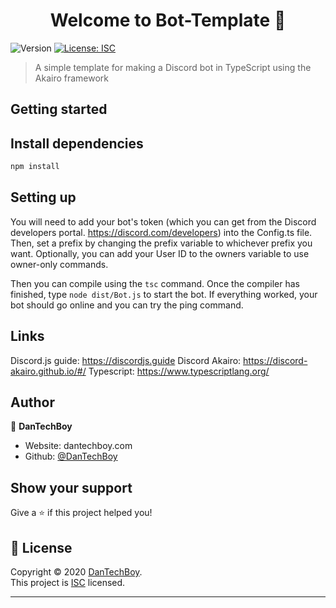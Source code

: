 <h1 align="center">Welcome to Bot-Template 👋</h1>
<p>
  <img alt="Version" src="https://img.shields.io/badge/version-1.0.0-blue.svg?cacheSeconds=2592000" />
  <a href="https://opensource.org/licenses/ISC" target="_blank">
    <img alt="License: ISC" src="https://img.shields.io/badge/License-ISC-yellow.svg" />
  </a>
</p>

> A simple template for making a Discord bot in TypeScript using the Akairo framework

## Getting started

## Install dependencies

```sh
npm install
```

## Setting up

You will need to add your bot's token (which you can get from the Discord developers portal. https://discord.com/developers) into the Config.ts file. Then, set a prefix by changing the prefix variable to whichever prefix you want. Optionally, you can add your User ID to the owners variable to use owner-only commands.

Then you can compile using the `tsc` command.
Once the compiler has finished, type `node dist/Bot.js` to start the bot. If everything worked, your bot should go online and you can try the ping command.

## Links
Discord.js guide: https://discordjs.guide
Discord Akairo: https://discord-akairo.github.io/#/
Typescript: https://www.typescriptlang.org/

## Author

👤 **DanTechBoy**

* Website: dantechboy.com
* Github: [@DanTechBoy](https://github.com/DanTechBoy)

## Show your support

Give a ⭐️ if this project helped you!

## 📝 License

Copyright © 2020 [DanTechBoy](https://github.com/DanTechBoy).<br />
This project is [ISC](https://opensource.org/licenses/ISC) licensed.

***